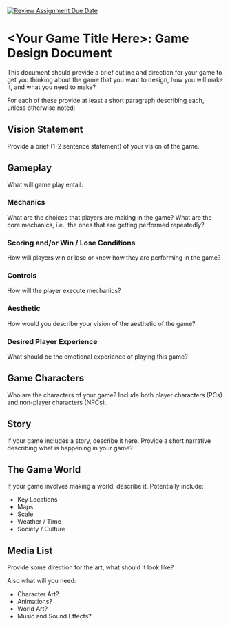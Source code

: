 [![Review Assignment Due Date](https://classroom.github.com/assets/deadline-readme-button-22041afd0340ce965d47ae6ef1cefeee28c7c493a6346c4f15d667ab976d596c.svg)](https://classroom.github.com/a/RUW5rPtF)
# \<Your Game Title Here\>: Game Design Document
This document should provide a brief outline and direction for your game to get you thinking about the game that you want to design, how you will make it, and what you need to make?

For each of these provide at least a short paragraph describing each, unless otherwise noted:

## Vision Statement
Provide a brief (1-2 sentence statement) of your vision of the game.

## Gameplay 
What will game play entail:

### Mechanics
What are the choices that players are making in the game? 
What are the core mechanics, i.e., the ones that are getting performed repeatedly?

### Scoring and/or Win / Lose Conditions
How will players win or lose or know how they are performing in the game?

### Controls
How will the player execute mechanics?

### Aesthetic
How would you describe your vision of the aesthetic of the game?

### Desired Player Experience
What should be the emotional experience of playing this game?

## Game Characters
Who are the characters of your game? Include both player characters (PCs) and non-player characters (NPCs).

## Story
If your game includes a story, describe it here. Provide a short narrative describing what is happening in your game?

## The Game World
If your game involves making a world, describe it. Potentially include:
* Key Locations
* Maps
* Scale
* Weather / Time
* Society / Culture
  
## Media List
Provide some direction for the art, what should it look like?

Also what will you need:
* Character Art?
* Animations?
* World Art?
* Music and Sound Effects?
